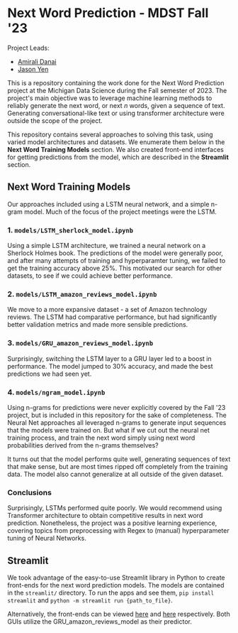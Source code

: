 # Next Word Prediction - MDST Fall '23

Project Leads:
- [Amirali Danai](https://www.linkedin.com/in/amiralidanai/)
- [Jason Yen](https://www.linkedin.com/in/jasonyen1/)

This is a repository containing the work done for the Next Word Prediction project at the Michigan Data Science during the Fall semester of 2023. The project's main objective was to leverage machine learning methods to reliably generate the next word, or next *n* words, given a sequence of text. Generating conversational-like text or using transformer architecture were outside the scope of the project.

This repository contains several approaches to solving this task, using varied model architectures and datasets. We enumerate them below in the **Next Word Training Models** section. We also created front-end interfaces for getting predictions from the model, which are described in the **Streamlit** section.

## Next Word Training Models

Our approaches included using a LSTM neural network, and a simple n-gram model. Much of the focus of the project meetings were the LSTM. 

### 1. `models/LSTM_sherlock_model.ipynb`
Using a simple LSTM architecture, we trained a neural network on a Sherlock Holmes book. The predictions of the model were generally poor, and after many attempts of training and hyperparamter tuning, we failed to get the training accuracy above 25%. This motivated our search for other datasets, to see if we could achieve better performance.

### 2. `models/LSTM_amazon_reviews_model.ipynb`
We move to a more expansive dataset - a set of Amazon technology reviews. The LSTM had comparative performance, but had significantly better validation metrics and made more sensible predictions.

### 3. `models/GRU_amazon_reviews_model.ipynb`
Surprisingly, switching the LSTM layer to a GRU layer led to a boost in performance. The model jumped to 30% accuracy, and made the best predictions we had seen yet.

### 4. `models/ngram_model.ipynb`
Using n-grams for predictions were never explicitly covered by the Fall '23 project, but is included in this repository for the sake of completeness. The Neural Net approaches all leveraged n-grams to generate input sequences that the models were trained on. But what if we cut out the neural net training process, and train the next word simply using next word probabilities derived from the n-grams themselves?

It turns out that the model performs quite well, generating sequences of text that make sense, but are most times ripped off completely from the training data. The model also cannot generalize at all outside of the given dataset.

### Conclusions
Surprisingly, LSTMs performed quite poorly. We would recommend using Transformer architecture to obtain competitive results in next word prediction. Nonetheless, the project was a positive learning experience, covering topics from preprocessing with Regex to (manual) hyperparameter tuning of Neural Networks.

## Streamlit

We took advantage of the easy-to-use Streamlit library in Python to create front-ends for the next word prediction models. The models are contained in the `streamlit/` directory. To run the apps and see them, `pip install streamlit` and `python -m streamlit run {path_to_file}`. 

Alternatively, the front-ends can be viewed [here](https://mdst-next-word.streamlit.app/) and [here](https://mdst-next-word2.streamlit.app/) respectively. Both GUIs utilize the GRU_amazon_reviews_model as their predictor.
